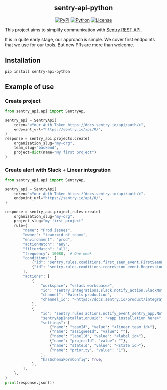 <h2 align="center">sentry-api-python</h2>
<p align="center">
<a href="https://pypi.org/project/sentry-api-python/"><img alt="PyPI" src="https://img.shields.io/pypi/v/sentry-api-pythonr"></a>
<a href="https://pypi.org/project/sentry-api-python/"><img alt="Python" src="https://img.shields.io/pypi/pyversions/sentry-api-python.svg"></a>
<a href="https://github.com/epsylabs/sentry-api-python/blob/master/LICENSE"><img alt="License" src="https://img.shields.io/pypi/l/sentry-api-python.svg"></a>
</p>

This project aims to simplify communication with [Sentry REST API](https://docs.sentry.io/api/).

It is in quite early stage, our approach is simple. We cover first endpoints that we use for our tools.
But new PRs are more than welcome.

## Installation

```shell
pip install sentry-api-python
```

## Example of use

### Create project

```python
from sentry_api.api import SentryApi

sentry_api = SentryApi(
    token="<Your Auth Token https://docs.sentry.io/api/auth/>",
    endpoint_url="https://sentry.io/api/0/",
)
response = sentry_api.projects.create(
    organization_slug="my-org",
    team_slug="backend",
    project=dict(name="My first project")
)
```

### Create alert with Slack + Linear integration

```python
from sentry_api.api import SentryApi

sentry_api = SentryApi(
    token="<Your Auth Token https://docs.sentry.io/api/auth/>",
    endpoint_url="https://sentry.io/api/0/",
)

response = sentry_api.project_rules.create(
    organization_slug="my-org",
    project_slug="my-first-project",
    rule={
        "name": "Prod issues",
        "owner": "team:<id of team>",
        "environment": "prod",
        "actionMatch": "any",
        "filterMatch": "all",
        "frequency": 10080,  # One week
        "conditions": [
            {"id": "sentry.rules.conditions.first_seen_event.FirstSeenEventCondition"},
            {"id": "sentry.rules.conditions.regression_event.RegressionEventCondition"},
        ],
        "actions": [
            {
                "workspace": "<slack workspace>",
                "id": "sentry.integrations.slack.notify_action.SlackNotifyServiceAction",
                "channel": "#alerts-production",
                "channel_id": "<https://docs.sentry.io/product/integrations/notification-incidents/slack/#rate-limiting-error>",
            },
            {
                "id": "sentry.rules.actions.notify_event_sentry_app.NotifyEventSentryAppAction",
                "sentryAppInstallationUuid": "<app installation here>",
                "settings": [
                    {"name": "teamId", "value": "<linear team id>"},
                    {"name": "assigneeId", "value": ""},
                    {"name": "labelId", "value": "<label id>"},
                    {"name": "projectId", "value": ""},
                    {"name": "stateId", "value": "<state id>"},
                    {"name": "priority", "value": "1"},
                ],
                "hasSchemaFormConfig": True,
            },
        ],
    },
)
print(response.json())
```

